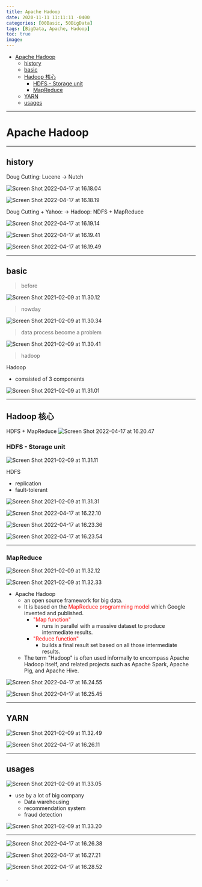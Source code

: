 ```yaml
---
title: Apache Hadoop
date: 2020-11-11 11:11:11 -0400
categories: [00Basic, 50BigData]
tags: [BigData, Apache, Hadoop]
toc: true
image:
---
```


- [Apache Hadoop](#apache-hadoop)
  - [history](#history)
  - [basic](#basic)
  - [Hadoop 核心](#hadoop-核心)
    - [HDFS - Storage unit](#hdfs---storage-unit)
    - [MapReduce](#mapreduce)
  - [YARN](#yarn)
  - [usages](#usages)



---


# Apache Hadoop

---



## history


Doug Cutting: Lucene -> Nutch


![Screen Shot 2022-04-17 at 16.18.04](https://i.imgur.com/bOzkYIP.png)

![Screen Shot 2022-04-17 at 16.18.19](https://i.imgur.com/9dTEX2W.png)



Doug Cutting + Yahoo: -> Hadoop: NDFS + MapReduce

![Screen Shot 2022-04-17 at 16.19.14](https://i.imgur.com/Rft5Uqu.png)


![Screen Shot 2022-04-17 at 16.19.41](https://i.imgur.com/I7eefJS.png)


![Screen Shot 2022-04-17 at 16.19.49](https://i.imgur.com/u1cjr6o.png)




---



## basic


> before

![Screen Shot 2021-02-09 at 11.30.12](https://i.imgur.com/HUvNu3D.png)

> nowday

![Screen Shot 2021-02-09 at 11.30.34](https://i.imgur.com/bNIZ1Gd.png)

> data process become a problem

![Screen Shot 2021-02-09 at 11.30.41](https://i.imgur.com/XLLYCM4.png)


> hadoop

Hadoop
- comsisted of 3 components

![Screen Shot 2021-02-09 at 11.31.01](https://i.imgur.com/n820Q6q.png)



---


## Hadoop 核心


HDFS + MapReduce
![Screen Shot 2022-04-17 at 16.20.47](https://i.imgur.com/aPZpVmA.png)



### HDFS - Storage unit

![Screen Shot 2021-02-09 at 11.31.11](https://i.imgur.com/nvhaKm1.png)

HDFS
- replication
- fault-tolerant

![Screen Shot 2021-02-09 at 11.31.31](https://i.imgur.com/vO0CuZm.png)


![Screen Shot 2022-04-17 at 16.22.10](https://i.imgur.com/1h8r3vn.png)

![Screen Shot 2022-04-17 at 16.23.36](https://i.imgur.com/dMWMLNS.png)

![Screen Shot 2022-04-17 at 16.23.54](https://i.imgur.com/lGsuZPg.png)




---


### MapReduce


![Screen Shot 2021-02-09 at 11.32.12](https://i.imgur.com/Uo4Ga2l.png)


![Screen Shot 2021-02-09 at 11.32.33](https://i.imgur.com/JIeUA3J.png)


- Apache Hadoop
  - an open source framework for big data.
  - It is based on the <font color=red> MapReduce programming model </font> which Google invented and published.
    - <font color=red> "Map function" </font>
      - runs in parallel with a massive dataset to produce intermediate results.
    - <font color=red> "Reduce function" </font>
      - builds a final result set based on all those intermediate results.
  - The term "Hadoop" is often used informally to encompass Apache Hadoop itself, and related projects such as Apache Spark, Apache Pig, and Apache Hive.

![Screen Shot 2022-04-17 at 16.24.55](https://i.imgur.com/vgZpIEn.png)


![Screen Shot 2022-04-17 at 16.25.45](https://i.imgur.com/8Eik3Ew.png)






---

## YARN

![Screen Shot 2021-02-09 at 11.32.49](https://i.imgur.com/uVF1zeQ.png)

![Screen Shot 2022-04-17 at 16.26.11](https://i.imgur.com/vC7a0Pf.png)







---


## usages

![Screen Shot 2021-02-09 at 11.33.05](https://i.imgur.com/Xi3C1xr.png)


- use by a lot of big company
  - Data warehousing
  - recommendation system
  - fraud detection

![Screen Shot 2021-02-09 at 11.33.20](https://i.imgur.com/3E2kizG.png)



---


![Screen Shot 2022-04-17 at 16.26.38](https://i.imgur.com/yjJ7pc9.png)

![Screen Shot 2022-04-17 at 16.27.21](https://i.imgur.com/uALZw6u.png)


![Screen Shot 2022-04-17 at 16.28.52](https://i.imgur.com/I5cPLXZ.png)














.
